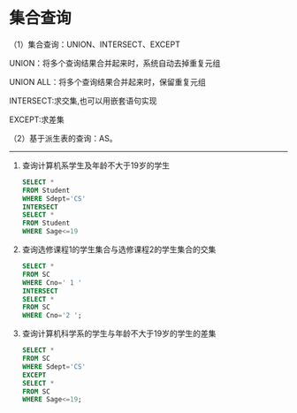 # 集合查询

（1）集合查询：UNION、INTERSECT、EXCEPT

UNION：将多个查询结果合并起来时，系统自动去掉重复元组

UNION ALL：将多个查询结果合并起来时，保留重复元组

INTERSECT:求交集,也可以用嵌套语句实现

EXCEPT:求差集

（2）基于派生表的查询：AS。



---

1. 查询计算机系学生及年龄不大于19岁的学生

    ```sql
    SELECT *
    FROM Student
    WHERE Sdept='CS'
    INTERSECT
    SELECT *
    FROM Student
    WHERE Sage<=19
    ```

2. 查询选修课程1的学生集合与选修课程2的学生集合的交集

    ```sql
    SELECT *
    FROM SC
    WHERE Cno=' 1 '
    INTERSECT
    SELECT *
    FROM SC
    WHERE Cno='2 ';
    ```

3. 查询计算机科学系的学生与年龄不大于19岁的学生的差集

    ````sql
    SELECT *
    FROM SC
    WHERE Sdept='CS'
    EXCEPT
    SELECT *
    FROM SC
    WHERE Sage<=19;
    ````

    

